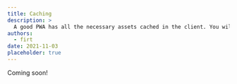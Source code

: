 ```yaml
---
title: Caching
description: >
  A good PWA has all the necessary assets cached in the client. You will learn how to leverage the Cache Storage API for storing these assets
authors:
  - firt
date: 2021-11-03
placeholder: true
---
```


Coming soon!
